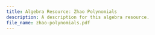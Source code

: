 ```yaml
---
title: Algebra Resource: Zhao Polynomials
description: A description for this algebra resource.
file_name: zhao-polynomials.pdf
---
```

